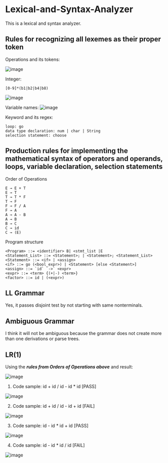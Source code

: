 # Lexical-and-Syntax-Analyzer
This is a lexical and syntax analyzer.

## Rules for recognizing all lexemes as their proper token
Operations and its tokens:

![image](https://user-images.githubusercontent.com/94132772/202885369-3614eac1-072f-472b-9a06-714903586e0e.png)


Integer:
```
[0-9]*(b1|b2|b4|b8)
```

![image](https://user-images.githubusercontent.com/94132772/202883262-fc10d6b7-0316-44db-8841-1c27027933d0.png)

 
 Variable names:
 ![image](https://user-images.githubusercontent.com/94132772/202884387-4d5b544c-5713-4c52-a538-3fefd7961215.png)

 
 
Keyword and its regex:
```
loop: go
data type declaration: num | char | String
selection statement: choose
```

## Production rules for implementing the mathematical syntax of operators and operands, loops, variable declaration, selection statements
Order of Operations
```
E → E + T
E → T
T → T * F
T → F
F → F / A
F → A
A → A - B
A → B
B → C
C → id
C → (E)
```
Program structure
```
<Program> ::= <identifier> B| <stmt_list |E
<Statement_List> ::= <Statement>; | <Statement>; <Statement_List>
<Statement> ::= <if> | <assign>
<if> ::= go (<bool_expr>) | <Statement> [else <Statement>]
<assign> ::= `id` `->` <expr>
<expr> ::= <term> {(+|-) <term>}
<factor> ::= id | (<expr>)
```

## LL Grammar
Yes, it passes disjoint test by not starting with same nonterminals.

## Ambiguous Grammar
I think it will not be ambiguous because the grammar does not create more than one derivations or parse trees. 

## LR(1)
Using the ***rules from Orders of Operations above*** and result:

![image](https://user-images.githubusercontent.com/94132772/206051136-33206bf6-ff8e-42f0-8eed-bfa01e9a7200.png)
1. Code sample: id + id / id - id * id [PASS]

![image](https://user-images.githubusercontent.com/94132772/206051478-d59d2365-9a19-47cc-a1ca-662549d99f92.png)

2. Code sample: id + id / id - id + id [FAIL]

![image](https://user-images.githubusercontent.com/94132772/206051886-e9d40ef0-7082-4175-bf6f-25c852e3d7e3.png)

3. Code sample: id - id * id + id [PASS]

![image](https://user-images.githubusercontent.com/94132772/206052728-a0251a34-f028-42e6-8865-9dd5ade2a6ee.png)

4. Code sample: id - id * id / id [FAIL]

![image](https://user-images.githubusercontent.com/94132772/206052924-59d5c47b-9114-4c8c-a023-4fc803102a11.png)

